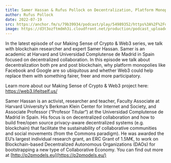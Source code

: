 ```yaml
---
title: Samer Hassan & Rufus Pollock on Decentralization, Platform Monopolies and Web3
author: Rufus Pollock
date: 2022-07-19
src: https://anchor.fm/s/79b39934/podcast/play/54989352/https%3A%2F%2Fd3ctxlq1ktw2nl.cloudfront.net%2Fproduction%2Fexports%2F79b39934%2F54989352%2F1c8ce9e48a72ebc9c58b03be4002e9f9.m4a
image: https://d3t3ozftmdmh3i.cloudfront.net/production/podcast_uploaded_episode400/20318133/20318133-1658160494865-ffedabecb2baa.jpg
---
```


In the latest episode of our Making Sense of Crypto & Web3 series, we talk with blockchain researcher and expert Samer Hassan. Samer is an academic at Harvard and Universidad Complutense de Madrid in Spain focused on decentralized collaboration. In this episode we talk about decentralization both pre and post blockchain, why platform monopolies like Facebook and Google are so ubiquitous and whether Web3 could help replace them with something fairer, freer and more participatory. 

Learn more about our Making Sense of Crypto & Web3 project here: https://web3.lifeitself.us/ 

Samer Hassan is an activist, researcher and teacher, Faculty Associate at Harvard University‘s Berkman Klein Center for Internet and Society, and Associate Professor (“Profesor Titular“) at the Universidad Complutense de Madrid in Spain. His focus is on decentralized collaboration and how to build free/open source privacy-aware decentralized systems (e.g. blockchain) that facilitate the sustainability of collaborative communities and social movements (from the Commons paradigm). He was awarded the EU’s largest individual research grant, an ERC Grant of 1.5M€, to work on Blockchain-based Decentralized Autonomous Organizations (DAOs) for bootstrapping a new type of Collaborative Economy. You can find out more at [http://p2pmodels.eu](https://p2pmodels.eu/)
